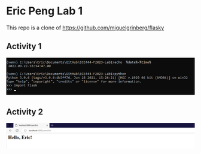 # Eric Peng Lab 1

This repo is a clone of https://github.com/miguelgrinberg/flasky

## Activity 1
![Activity 1](Lab1Activity1.png)

## Activity 2
![Activity 2](Lab1Activity2.png)
